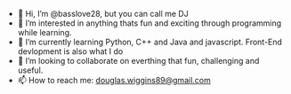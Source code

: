 - 👋 Hi, I’m @basslove28, but you can call me DJ
- 👀 I’m interested in anything thats fun and exciting through programming while learning.
- 🌱 I’m currently learning Python, C++ and Java and javascript. Front-End devlopment is also what I do
- 💞️ I’m looking to collaborate on everthing that fun, challenging and useful.
- 📫 How to reach me: douglas.wiggins89@gmail.com

<!---
basslove28/basslove28 is a ✨ special ✨ repository because its `README.md` (this file) appears on your GitHub profile.
You can click the Preview link to take a look at your changes.
--->
